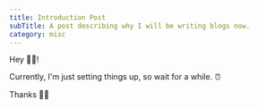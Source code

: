```yaml
---
title: Introduction Post
subTitle: A post describing why I will be writing blogs now.
category: misc
---
```


Hey 👋🏻!

Currently, I'm just setting things up, so wait for a while. ⏰

Thanks 🖖🏻
